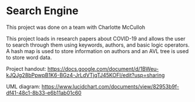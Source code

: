 # Search Engine
This project was done on a team with Charlotte McCulloh

This project loads in research papers about COVID-19 and allows the user to search through them using keywords, authors, and basic logic operators. A hash map is used to store information on authors and an AVL tree is used to store word data.

Project handout: https://docs.google.com/document/d/1BWeu-kJQJg28bPpwpB1K6-BGz4-JrLdVTjqTJ45KOFI/edit?usp=sharing

UML diagram: https://www.lucidchart.com/documents/view/82953b9f-df41-48c1-8b33-e6b11ab01c60
